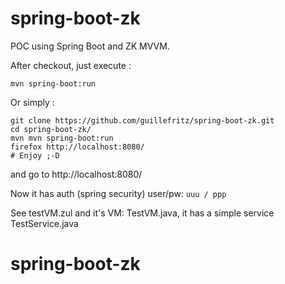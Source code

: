 spring-boot-zk
==============

POC using Spring Boot and ZK MVVM.

After checkout, just execute :

```
mvn spring-boot:run
```

Or simply :

```
git clone https://github.com/guillefritz/spring-boot-zk.git
cd spring-boot-zk/
mvn mvn spring-boot:run
firefox http://localhost:8080/
# Enjoy ;-D
```

and go to http://localhost:8080/ 

Now it has auth (spring security)  user/pw:   ```uuu / ppp```

See testVM.zul and it's VM:  TestVM.java, it has a simple service TestService.java

# spring-boot-zk

